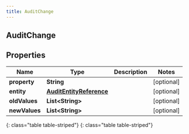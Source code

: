 ```yaml
---
title: AuditChange
---
```

## AuditChange


## Properties

| Name | Type | Description | Notes |
| ------------ | ------------- | ------------- | ------------- |
| **property** | **String** |  |  [optional] |
| **entity** | [**AuditEntityReference**](AuditEntityReference.html) |  |  [optional] |
| **oldValues** | **List&lt;String&gt;** |  |  [optional] |
| **newValues** | **List&lt;String&gt;** |  |  [optional] |
{: class="table table-striped"}
{: class="table table-striped"}


